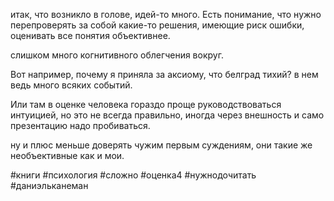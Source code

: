 
итак, что возникло в голове, идей-то много. Есть понимание, что нужно перепроверять за собой какие-то решения, имеющие риск ошибки, оценивать все понятия объективнее. 

слишком много когнитивного облегчения вокруг. 

Вот например, почему я приняла за аксиому, что белград тихий? в нем ведь много всяких событий.

Или там в оценке человека гораздо проще руководствоваться интуицией, но это не всегда правильно, иногда через внешность и само презентацию надо пробиваться.

ну и плюс меньше доверять чужим первым суждениям, они такие же необъективные как и мои.

#книги #психология #cложно #оценка4 #нужнодочитать #даниэльканеман 